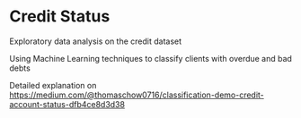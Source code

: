# Credit Status

Exploratory data analysis on the credit dataset

Using Machine Learning techniques to classify clients with overdue and bad debts

Detailed explanation on https://medium.com/@thomaschow0716/classification-demo-credit-account-status-dfb4ce8d3d38
